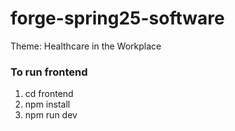 # forge-spring25-software
Theme: Healthcare in the Workplace

### To run frontend
1. cd frontend
2. npm install
3. npm run dev